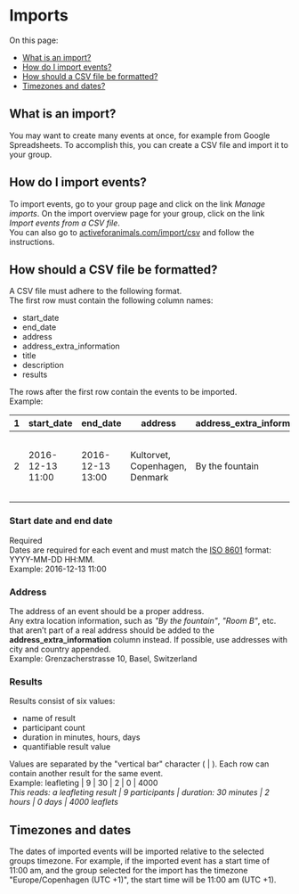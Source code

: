 # Imports

On this page:

- [What is an import?](#what-is-an-import)
- [How do I import events?](#how-do-i-import-events)
- [How should a CSV file be formatted?](#how-should-a-csv-file-be-formatted)
- [Timezones and dates?](#timezones-and-dates)

## <a name="what-is-an-import"></a>What is an import?

You may want to create many events at once, for example from Google Spreadsheets. To accomplish this, you can create a CSV file and import it to your group.

## <a name="how-do-i-import-events"></a>How do I import events?

To import events, go to your group page and click on the link *Manage imports*. On the import overview page for your group, click on the link *Import events from a CSV file*.  
You can also go to [activeforanimals.com/import/csv](/import/csv?tour=1) and follow the instructions.

## <a name="how-should-a-csv-file-be-formatted"></a>How should a CSV file be formatted?

A CSV file must adhere to the following format.  
The first row must contain the following column names:

- start_date
- end_date
- address
- address_extra_information
- title
- description
- results

The rows after the first row contain the events to be imported.  
Example:

| 1 | start_date | end_date | address | address_extra_information | title | description | results |
| - | ---------- | -------- | ------- | ------------------------- | ----- | ----------- | ------- |
| 2 | 2016-12-13 11:00 | 2016-12-13 13:00 | Kultorvet, Copenhagen, Denmark | By the fountain | My custom title | My custom description | leafleting \| 4 \| 0 \| 1 \| 0 \| 1000 \| Flyer design B |


### Start date and end date
Required  
Dates are required for each event and must match the [ISO 8601](https://en.wikipedia.org/wiki/ISO_8601) format: YYYY-MM-DD HH:MM.  
Example: 2016-12-13 11:00

### Address
The address of an event should be a proper address.  
Any extra location information, such as *"By the fountain"*, *"Room B"*, etc. that aren’t part of a real address should be added to the **address_extra_information** column instead. If possible, use addresses with city and country appended.  
Example: Grenzacherstrasse 10, Basel, Switzerland

### Results
Results consist of six values:
- name of result
- participant count
- duration in minutes, hours, days
- quantifiable result value

Values are separated by the "vertical bar" character ( | ). Each row can contain another result for the same event.  
Example: leafleting | 9 | 30 | 2 | 0 | 4000  
*This reads: a leafleting result | 9 participants | duration: 30 minutes | 2 hours | 0 days | 4000 leaflets*

## <a name="timezones-and-dates"></a>Timezones and dates

The dates of imported events will be imported relative to the selected groups timezone. For example, if the imported event has a start time of 11:00 am, and the group selected for the import has the timezone "Europe/Copenhagen (UTC +1)", the start time will be 11:00 am (UTC +1).
